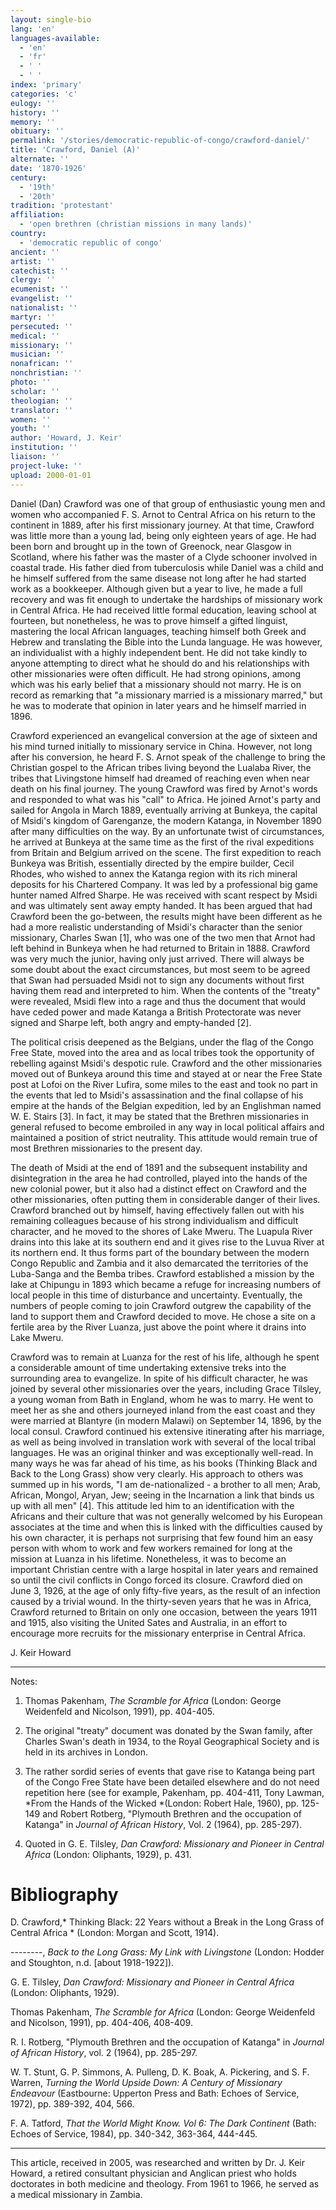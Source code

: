 ```yaml
---
layout: single-bio
lang: 'en'
languages-available:
  - 'en'
  - 'fr'
  - ' '
  - ' '
index: 'primary'
categories: 'c'
eulogy: ''
history: ''
memory: ''
obituary: ''
permalink: '/stories/democratic-republic-of-congo/crawford-daniel/'
title: 'Crawford, Daniel (A)'
alternate: ''
date: '1870-1926'
century:
  - '19th'
  - '20th'
tradition: 'protestant'
affiliation:
  - 'open brethren (christian missions in many lands)'
country:
  - 'democratic republic of congo'
ancient: ''
artist: ''
catechist: ''
clergy: ''
ecumenist: ''
evangelist: ''
nationalist: ''
martyr: ''
persecuted: ''
medical: ''
missionary: ''
musician: ''
nonafrican: ''
nonchristian: ''
photo: ''
scholar: ''
theologian: ''
translator: ''
women: ''
youth: ''
author: 'Howard, J. Keir'
institution: ''
liaison: ''
project-luke: ''
upload: 2000-01-01
---
```



Daniel (Dan) Crawford was one of that group of enthusiastic young men and women who accompanied F. S. Arnot to Central Africa on his return to the continent in 1889, after his first missionary journey.   At that time, Crawford was little more than a young lad, being only eighteen years of age.  He had been born and brought up in the town of Greenock, near Glasgow in Scotland, where his father was the master of a Clyde schooner involved in coastal trade.  His father died from tuberculosis while Daniel was a child and he himself suffered from the same disease not long after he had started work as a bookkeeper.  Although given but a year to live, he made a full recovery and was fit enough to undertake the hardships of missionary work in Central Africa.  He had received little formal education, leaving school at fourteen, but nonetheless, he was to prove himself a gifted linguist, mastering the local African languages, teaching himself both Greek and Hebrew and translating the Bible into the Lunda language.  He was however, an individualist with a highly independent bent.  He did not take kindly to anyone attempting to direct what he should do and his relationships with other missionaries were often difficult.  He had strong opinions, among which was his early belief that a missionary should not marry.  He is on record as remarking that "a missionary married is a missionary marred," but he was to moderate that opinion in later years and he himself married in 1896.

Crawford experienced an evangelical conversion at the age of sixteen and his mind turned initially to missionary service in China.  However, not long after his conversion, he heard F. S. Arnot speak of the challenge to bring the Christian gospel to the African tribes living beyond the Lualaba River, the tribes that Livingstone himself had dreamed of reaching even when near death on his final journey.  The young Crawford was fired by Arnot's words and responded to what was his "call" to Africa.  He joined Arnot's party and sailed for Angola in March 1889, eventually arriving at Bunkeya, the capital of Msidi's kingdom of Garenganze, the modern Katanga, in November 1890 after many difficulties on the way.  By an unfortunate twist of circumstances, he arrived at Bunkeya at the same time as the first of the rival expeditions from Britain and Belgium arrived on the scene.  The first expedition to reach Bunkeya was British, essentially directed by the empire builder, Cecil Rhodes, who wished to annex the Katanga region with its rich mineral deposits for his Chartered Company.  It was led by a professional big game hunter named Alfred Sharpe.  He was received with scant respect by Msidi and was ultimately sent away empty handed.  It has been argued that had Crawford been the go-between, the results might have been different as he had a more realistic understanding of Msidi's character than the senior missionary, Charles Swan [1], who was one of the two men that Arnot had left behind in Bunkeya when he had returned to Britain in 1888.  Crawford was very much the junior, having only just arrived.  There will always be some doubt about the exact circumstances, but most seem to be agreed that Swan had persuaded Msidi not to sign any documents without first having them read and interpreted to him.  When the contents of the "treaty" were revealed, Msidi flew into a rage and thus the document that would have ceded power and made Katanga a British Protectorate was never signed and Sharpe left, both angry and empty-handed [2].

The political crisis deepened as the Belgians, under the flag of the Congo Free State, moved into the area and as local tribes took the opportunity of rebelling against Msidi's despotic rule.  Crawford and the other missionaries moved out of Bunkeya around this time and stayed at or near the Free State post at Lofoi on the River Lufira, some miles to the east and took no part in the events that led to Msidi's assassination and the final collapse of his empire at the hands of the Belgian expedition, led by an Englishman named W. E. Stairs [3].  In fact, it may be stated that the Brethren missionaries in general refused to become embroiled in any way in local political affairs and maintained a position of strict neutrality.  This attitude would remain true of most Brethren missionaries to the present day.

The death of Msidi at the end of 1891 and the subsequent instability and disintegration in the area he had controlled, played into the hands of the new colonial power, but it also had a distinct effect on Crawford and the other missionaries, often putting them in considerable danger of their lives.  Crawford branched out by himself, having effectively fallen out with his remaining colleagues because of his strong individualism and difficult character, and he moved to the shores of Lake Mweru.  The Luapula River drains into this lake at its southern end and it gives rise to the Luvua River at its northern end.  It thus forms part of the boundary between the modern Congo Republic and Zambia and it also demarcated the territories of the Luba-Sanga and the Bemba tribes.  Crawford established a mission by the lake at Chipungu in 1893 which became a refuge for increasing numbers of local people in this time of disturbance and uncertainty.  Eventually, the numbers of people coming to join Crawford outgrew the capability of the land to support them and Crawford decided to move.  He chose a site on a fertile area by the River Luanza, just above the point where it drains into Lake Mweru.

Crawford was to remain at Luanza for the rest of his life, although he spent a considerable amount of time undertaking extensive treks into the surrounding area to evangelize.  In spite of his difficult character, he was joined by several other missionaries over the years, including Grace Tilsley, a young woman from Bath in England, whom he was to marry.  He went to meet her as she and others journeyed inland from the east coast and they were married at Blantyre (in modern Malawi) on September 14, 1896, by the local consul.  Crawford continued his extensive itinerating after his marriage, as well as being involved in translation work with several of the local tribal languages.  He was an original thinker and was exceptionally well-read.  In many ways he was far ahead of his time, as his books (Thinking Black and Back to the Long Grass) show very clearly.  His approach to others was summed up in his words, "I am de-nationalized - a brother to all men; Arab, African, Mongol, Aryan, Jew; seeing in the Incarnation a link that binds us up with all men" [4].  This attitude led him to an identification with the Africans and their culture that was not generally welcomed by his European associates at the time and when this is linked with the difficulties caused by his own character, it is perhaps not surprising that few found him an easy person with whom to work and few workers remained for long at the mission at Luanza in his lifetime.  Nonetheless, it was to become an important Christian centre with a large hospital in later years and remained so until the civil conflicts in Congo forced its closure.  Crawford died on June 3, 1926, at the age of only fifty-five years, as the result of an infection caused by a trivial wound.  In the thirty-seven years that he was in Africa, Crawford returned to Britain on only one occasion, between the years 1911 and 1915, also visiting the United Sates and Australia, in an effort to encourage more recruits for the missionary enterprise in Central Africa.

J. Keir Howard

---

Notes:

1. Thomas Pakenham, *The Scramble for Africa* (London: George Weidenfeld and Nicolson, 1991), pp. 404-405.

2. The original "treaty" document was donated by the Swan family, after Charles Swan's death in 1934, to the Royal Geographical Society and is held in its archives in London.

3. The rather sordid series of events that gave rise to Katanga being part of the Congo Free State have been detailed elsewhere and do not need repetition here (see for example, Pakenham, pp. 404-411, Tony Lawman, *From the Hands of the Wicked *(London: Robert Hale, 1960), pp. 125-149 and Robert Rotberg, "Plymouth Brethren and the occupation of Katanga" in  *Journal of African History*, Vol. 2 (1964), pp. 285-297).

4. Quoted in G. E. Tilsley, *Dan Crawford: Missionary and Pioneer in Central Africa* (London: Oliphants, 1929), p. 431.

# Bibliography

D. Crawford,* Thinking Black: 22 Years without a Break in the Long Grass of Central Africa * (London: Morgan and Scott, 1914).

--------, *Back to the Long Grass: My Link with Livingstone* (London: Hodder and Stoughton, n.d. [about 1918-1922]).

G. E. Tilsley,  *Dan Crawford: Missionary and Pioneer in Central Africa* (London: Oliphants, 1929).

Thomas Pakenham,  *The Scramble for Africa*  (London: George Weidenfeld and Nicolson, 1991), pp. 404-406, 408-409.

R. I. Rotberg, "Plymouth Brethren and the occupation of Katanga" in *Journal of African  History*, vol. 2 (1964), pp. 285-297.

W. T. Stunt, G. P. Simmons, A. Pulleng, D. K. Boak, A. Pickering, and S. F. Warren, *Turning the World Upside Down: A Century of Missionary Endeavour* (Eastbourne: Upperton Press and Bath: Echoes of Service, 1972), pp. 389-392, 404, 566.

F. A. Tatford, *That the World Might Know. Vol 6: The Dark Continent*  (Bath: Echoes of Service, 1984), pp. 340-342, 363-364, 444-445.

---

This article, received in 2005, was researched and written by Dr. J. Keir Howard, a retired consultant physician and Anglican priest who holds doctorates in both medicine and theology. From 1961 to 1966, he served as a medical missionary in Zambia.